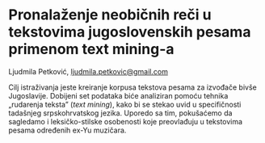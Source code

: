# Pronalaženje neobičnih reči u tekstovima jugoslovenskih pesama primenom text mining-a<br/>
Ljudmila Petković, ljudmila.petkovic@gmail.com<br/>

Cilj istraživanja jeste kreiranje korpusa tekstova pesama za izvođače bivše Jugoslavije. Dobijeni set podataka biće analiziran pomoću tehnika „rudarenja teksta” (_text mining_), kako bi se stekao uvid u specifičnosti tadašnjeg srpskohrvatskog jezika. Uporedo sa tim, pokušaćemo da sagledamo i leksičko-stilske osobenosti koje preovlađuju u tekstovima pesama određenih ex-Yu muzičara.
